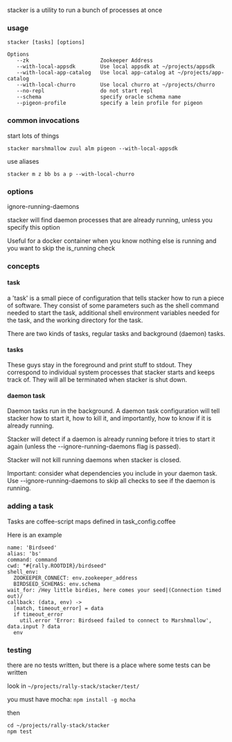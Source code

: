 
stacker is a utility to run a bunch of processes at once

### usage

    stacker [tasks] [options]

    Options
       --zk                       Zookeeper Address
       --with-local-appsdk        Use local appsdk at ~/projects/appsdk
       --with-local-app-catalog   Use local app-catalog at ~/projects/app-catalog
       --with-local-churro        Use local churro at ~/projects/churro
       --no-repl                  do not start repl
       --schema                   specify oracle schema name
       --pigeon-profile           specify a lein profile for pigeon

### common invocations

start lots of things

    stacker marshmallow zuul alm pigeon --with-local-appsdk

use aliases

    stacker m z bb bs a p --with-local-churro

### options

ignore-running-daemons

stacker will find daemon processes that are already running, unless you specify this option

Useful for a docker container when you know nothing else is running and you want
to skip the is_running check

### concepts

#### task

a 'task' is a small piece of configuration that tells stacker how to run a piece of software.
They consist of some parameters such as
the shell command needed to start the task, additional shell environment variables needed
for the task, and the working directory for the task.

There are two kinds of tasks, regular tasks and background (daemon) tasks.

#### tasks

These guys stay in the foreground and print stuff to stdout.  They correspond to
individual system processes that stacker starts and keeps track of.   They will all
be terminated when stacker is shut down.


#### daemon task

Daemon tasks run in the background.  A daemon task configuration will tell stacker
how to start it, how to kill it, and importantly, how to know if it is already running.

Stacker will detect if a daemon is already running before it tries to start it again
(unless the --ignore-running-daemons flag is passed).

Stacker will not kill running daemons when stacker is closed.

Important: consider what dependencies you include in your daemon task.
Use --ignore-running-daemons to skip all checks to see if the daemon is running.

### adding a task

Tasks are coffee-script maps defined in task_config.coffee

Here is an example

```coffee-script
name: 'Birdseed'
alias: 'bs'
command: command
cwd: "#{rally.ROOTDIR}/birdseed"
shell_env:
  ZOOKEEPER_CONNECT: env.zookeeper_address
  BIRDSEED_SCHEMAS: env.schema
wait_for: /Hey little birdies, here comes your seed|(Connection timed out)/
callback: (data, env) ->
  [match, timeout_error] = data
  if timeout_error
    util.error 'Error: Birdseed failed to connect to Marshmallow', data.input ? data
  env
```


### testing

there are no tests written, but there is a place where some tests can be written

look in `~/projects/rally-stack/stacker/test/`

you must have mocha: `npm install -g mocha`

then

```
cd ~/projects/rally-stack/stacker
npm test
```
